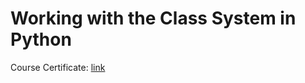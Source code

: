 # Working with the Class System in Python


Course Certificate: [link](https://www.datacamp.com/statement-of-accomplishment/course/aa2ca088b978517edc781a72f72e3814b4e7e17a)